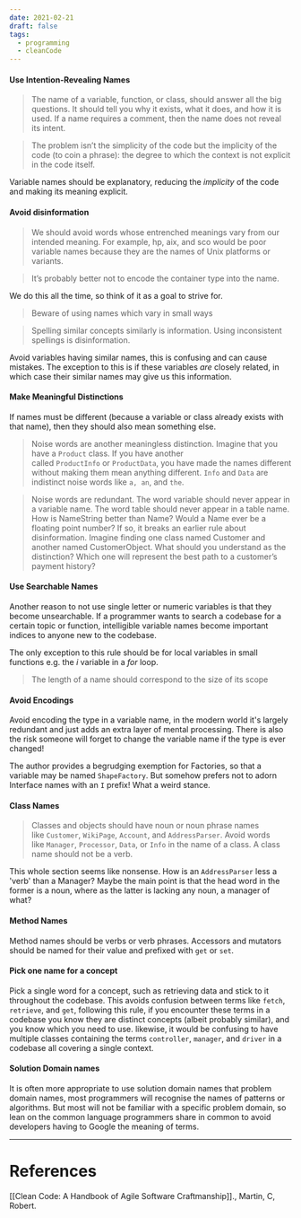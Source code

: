 ```yaml
---
date: 2021-02-21
draft: false
tags:
  - programming
  - cleanCode
---
```

#### Use Intention-Revealing Names

> The name of a variable, function, or class, should answer all the big questions. It should tell you why it exists, what it does, and how it is used. If a name requires a comment, then the name does not reveal its intent.

> The problem isn’t the simplicity of the code but the implicity of the code (to coin a phrase): the degree to which the context is not explicit in the code itself.

Variable names should be explanatory, reducing the *implicity* of the code and making its meaning explicit.

#### Avoid disinformation

> We should avoid words whose entrenched meanings vary from our intended meaning. For example, hp, aix, and sco would be poor variable names because they are the names of Unix platforms or variants.

> It’s probably better not to encode the container type into the name.

We do this all the time, so think of it as a goal to strive for.

> Beware of using names which vary in small ways

> Spelling similar concepts similarly is information. Using inconsistent spellings is disinformation.

Avoid variables having similar names, this is confusing and can cause mistakes. The exception to this is if these variables *are* closely related, in which case their similar names may give us this information.

#### Make Meaningful Distinctions

If names must be different (because a variable or class already exists with that name), then they should also mean something else. 

> Noise words are another meaningless distinction. Imagine that you have a `Product` class. If you have another called `ProductInfo` or `ProductData`, you have made the names different without making them mean anything different. `Info` and `Data` are indistinct noise words like `a, an`, and `the`.

> Noise words are redundant. The word variable should never appear in a variable name. The word table should never appear in a table name. How is NameString better than Name? Would a Name ever be a floating point number? If so, it breaks an earlier rule about disinformation. Imagine finding one class named Customer and another named CustomerObject. What should you understand as the distinction? Which one will represent the best path to a customer’s payment history?


#### Use Searchable Names

Another reason to not use single letter or numeric variables is that they become unsearchable. If a programmer wants to search a codebase for a certain topic or function, intelligible variable names become important indices to anyone new to the codebase.

The only exception to this rule should be for local variables in small functions e.g. the *i* variable in a *for* loop.

> The length of a name should correspond to the size of its scope

#### Avoid Encodings

Avoid encoding the type in a variable name, in the modern world it's largely redundant and just adds an extra layer of mental processing. There is also the risk someone will forget to change the variable name if the type is ever changed!

The author provides a begrudging exemption for Factories, so that a variable may be named `ShapeFactory`. But somehow prefers not to adorn Interface names with an `I` prefix! What a weird stance.

#### Class Names

> Classes and objects should have noun or noun phrase names like `Customer`, `WikiPage`, `Account`, and `AddressParser`. Avoid words like `Manager`, `Processor`, `Data`, or `Info` in the name of a class. A class name should not be a verb.

This whole section seems like nonsense. How is an `AddressParser` less a 'verb' than a Manager? Maybe the main point is that the head word in the former is a noun, where as the latter is lacking any noun, a manager of what? 

#### Method Names

Method names should be verbs or verb phrases. Accessors and mutators should be named for their value and prefixed with `get` or `set`.

#### Pick one name for a concept

Pick a single word for a concept, such as retrieving data and stick to it throughout the codebase. This avoids confusion between terms like `fetch`, `retrieve`, and `get`, following this rule, if you encounter these terms in a codebase you know they are distinct concepts (albeit probably similar), and you know which you need to use. likewise, it would be confusing to have multiple classes containing the terms `controller`, `manager`, and `driver` in a codebase all covering a single context.

#### Solution Domain names

It is often more appropriate to use solution domain names that problem domain names, most programmers will recognise the names of patterns or algorithms. But most will not be familiar with a specific problem domain, so lean on the common language programmers share in common to avoid developers having to Google the meaning of terms.



---
# References

[[Clean Code: A Handbook of Agile Software Craftmanship]]., Martin, C, Robert.